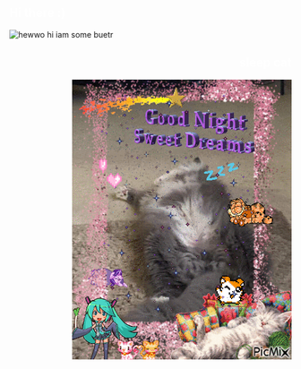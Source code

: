 <!DOCTYPE html>
<html>
    <head>
    </head>
    <h2 align="left"><font color="white">Hi there :)</font></h2>
    <div align="left">
        <img src="https://i.imgflip.com/7mipps.gif" alt="hewwo"  width="500">
        hi iam some buetr
    </div>
    <h2 align="right"><font color="white">sleep cat</font></h2>
    <div align="right">
        <img src="https://raw.githubusercontent.com/SomeButters/SomeButters/main/11118094_1296e.gif"></img>
    </div>
</html>


